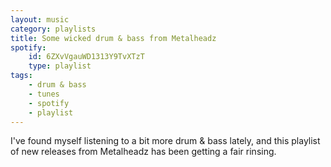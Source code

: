```yaml
---
layout: music
category: playlists
title: Some wicked drum & bass from Metalheadz
spotify:
    id: 6ZXvVgauWD1313Y9TvXTzT
    type: playlist
tags:
    - drum & bass
    - tunes
    - spotify
    - playlist
---
```


I've found myself listening to a bit more drum & bass lately, and this playlist of new releases from Metalheadz has been getting a fair rinsing.